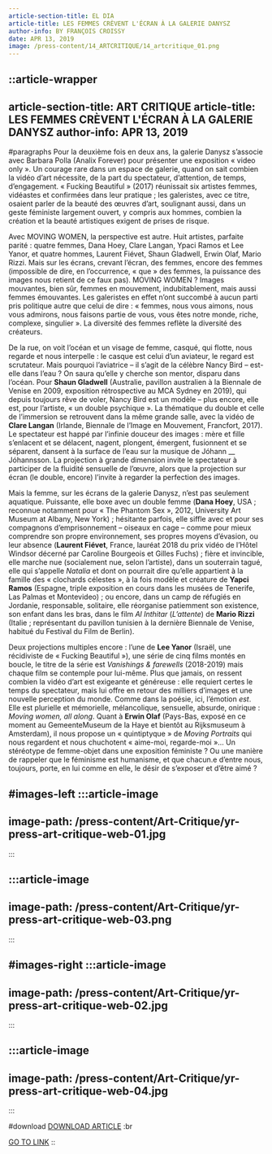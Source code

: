 ```yaml
---
article-section-title: EL DIA
article-title: LES FEMMES CRÈVENT L'ÉCRAN À LA GALERIE DANYSZ
author-info: BY FRANÇOIS CROISSY
date: APR 13, 2019
image: /press-content/14_ARTCRITIQUE/14_artcritique_01.png
---
```


::article-wrapper
---
article-section-title: ART CRITIQUE
article-title: LES FEMMES CRÈVENT L'ÉCRAN À LA GALERIE DANYSZ
author-info: APR 13, 2019
---
#paragraphs
Pour la deuxième fois en deux ans, la galerie Danysz s’associe avec Barbara Polla (Analix Forever) pour présenter une exposition « video only ». Un courage rare dans un espace de galerie, quand on sait combien la vidéo d’art nécessite, de la part du spectateur, d’attention, de temps, d’engagement. « Fucking Beautiful » (2017) réunissait six artistes femmes, vidéastes et confirmées dans leur pratique ; les galeristes, avec ce titre, osaient parler de la beauté des œuvres d’art, soulignant aussi, dans un geste féministe largement ouvert, y compris aux hommes, combien la création et la beauté artistiques exigent de prises de risque. 

Avec MOVING WOMEN, la perspective est autre. Huit artistes, parfaite parité : quatre femmes, Dana Hoey, Clare Langan, Ypaci Ramos et Lee Yanor, et quatre hommes, Laurent Fiévet, Shaun Gladwell, Erwin Olaf, Mario Rizzi. Mais sur les écrans, crevant l’écran, des femmes, encore des femmes (impossible de dire, en l’occurrence, « que » des femmes, la puissance des images nous retient de ce faux pas). MOVING WOMEN ? Images mouvantes, bien sûr, femmes en mouvement, indubitablement, mais aussi femmes émouvantes. Les galeristes en effet n’ont succombé à aucun parti pris politique autre que celui de dire : « femmes, nous vous aimons, nous vous admirons, nous faisons partie de vous, vous êtes notre monde, riche, complexe, singulier ». La diversité des femmes reflète la diversité des créateurs.

De la rue, on voit l’océan et un visage de femme, casqué, qui flotte, nous regarde et nous interpelle : le casque est celui d’un aviateur, le regard est scrutateur. Mais pourquoi l’aviatrice – il s’agit de la célèbre Nancy Bird – est-elle dans l’eau ? On saura qu’elle y cherche son mentor, disparu dans l’océan. Pour **Shaun Gladwell** (Australie, pavillon australien à la Biennale de Venise en 2009, exposition rétrospective au MCA Sydney en 2019), qui depuis toujours rêve de voler, Nancy Bird est un modèle – plus encore, elle est, pour l’artiste, « un double psychique ». La thématique du double et celle de l’immersion se retrouvent dans la même grande salle, avec la vidéo de **Clare Langan** (Irlande, Biennale de l’Image en Mouvement, Francfort, 2017). Le spectateur est happé par l’infinie douceur des images : mère et fille s’enlacent et se délacent, nagent, plongent, émergent, fusionnent et se séparent, dansent à la surface de l’eau sur la musique de Jóhann \_\_ Jóhannsson. La projection à grande dimension invite le spectateur à participer de la fluidité sensuelle de l’œuvre, alors que la projection sur écran (le double, encore) l’invite à regarder la perfection des images.

Mais la femme, sur les écrans de la galerie Danysz, n’est pas seulement aquatique. Puissante, elle boxe avec un double femme (**Dana Hoey**, USA ; reconnue notamment pour « The Phantom Sex », 2012, University Art Museum at Albany, New York) ; hésitante parfois, elle siffle avec et pour ses compagnons d’emprisonnement – oiseaux en cage – comme pour mieux comprendre son propre environnement, ses propres moyens d’évasion, ou leur absence (**Laurent Fiévet**, France, lauréat 2018 du prix vidéo de l’Hôtel Windsor décerné par Caroline Bourgeois et Gilles Fuchs) ; fière et invincible, elle marche nue (socialement nue, selon l’artiste), dans un souterrain tagué, elle qui s’appelle _Natalia_ et dont on pourrait dire qu’elle appartient à la famille des « clochards célestes », à la fois modèle et créature de **Yapci Ramos** (Espagne, triple exposition en cours dans les musées de Tenerife, Las Palmas et Montevideo) ; ou encore, dans un camp de réfugiés en Jordanie, responsable, solitaire, elle réorganise patiemment son existence, son enfant dans les bras, dans le film _Al Inthitar_ (_L’attente_) de **Mario Rizzi** (Italie ; représentant du pavillon tunisien à la dernière Biennale de Venise, habitué du Festival du Film de Berlin). 

Deux projections multiples encore : l’une de **Lee Yanor** (Israël, une récidiviste de « Fucking Beautiful »), une série de cinq films montés en boucle, le titre de la série est _Vanishings & farewells_ (2018-2019) mais chaque film se contemple pour lui-même. Plus que jamais, on ressent combien la vidéo d’art est exigeante et généreuse : elle requiert certes le temps du spectateur, mais lui offre en retour des milliers d’images et une nouvelle perception du monde. Comme dans la poésie, ici, l’émotion _est_. Elle est plurielle et mémorielle, mélancolique, sensuelle, absurde, onirique : _Moving women, all along_. Quant à **Erwin Olaf** (Pays-Bas, exposé en ce moment au GemeenteMuseum de la Haye et bientôt au Rijksmuseum à Amsterdam), il nous propose un « quintiptyque » de _Moving Portraits_ qui nous regardent et nous chuchotent « aime-moi, regarde-moi »… Un stéréotype de femme-objet dans une exposition féministe ? Ou une manière de rappeler que le féminisme est humanisme, et que chacun.e d’entre nous, toujours, porte, en lui comme en elle, le désir de s’exposer et d’être aimé ?

#images-left
  :::article-image
  ---
  image-path: /press-content/Art-Critique/yr-press-art-critique-web-01.jpg
  ---
  :::

  :::article-image
  ---
  image-path: /press-content/Art-Critique/yr-press-art-critique-web-03.png
  ---
  :::

#images-right
  :::article-image
  ---
  image-path: /press-content/Art-Critique/yr-press-art-critique-web-02.jpg
  ---
  :::

  :::article-image
  ---
  image-path: /press-content/Art-Critique/yr-press-art-critique-web-04.jpg
  ---
  :::

#download
[DOWNLOAD ARTICLE](/press-content/14_ARTCRITIQUE/ART_CRITIQUE.pdf) :br

[](https://www.eldia.es/cultura/2024/03/02/parir-renacer-yapci-ramos-santa-98938595.html)[GO TO LINK](https://www.art-critique.com/2019/04/femmes-crevent-ecran-galerie-danysz/)
::
